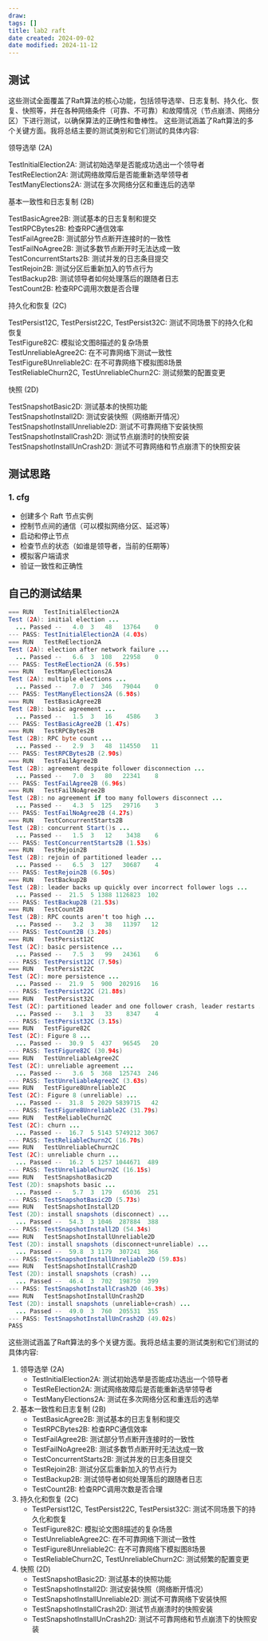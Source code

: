 ```yaml
---
draw:
tags: []
title: lab2 raft
date created: 2024-09-02
date modified: 2024-11-12
---
```


## 测试

这些测试全面覆盖了Raft算法的核心功能，包括领导选举、日志复制、持久化、恢复、快照等，并在各种网络条件（可靠、不可靠）和故障情况（节点崩溃、网络分区）下进行测试，以确保算法的正确性和鲁棒性。
这些测试涵盖了Raft算法的多个关键方面。我将总结主要的测试类别和它们测试的具体内容:

领导选举 (2A)

TestInitialElection2A: 测试初始选举是否能成功选出一个领导者  
TestReElection2A: 测试网络故障后是否能重新选举领导者  
TestManyElections2A: 测试在多次网络分区和重连后的选举

基本一致性和日志复制 (2B)

TestBasicAgree2B: 测试基本的日志复制和提交  
TestRPCBytes2B: 检查RPC通信效率  
TestFailAgree2B: 测试部分节点断开连接时的一致性  
TestFailNoAgree2B: 测试多数节点断开时无法达成一致  
TestConcurrentStarts2B: 测试并发的日志条目提交  
TestRejoin2B: 测试分区后重新加入的节点行为  
TestBackup2B: 测试领导者如何处理落后的跟随者日志  
TestCount2B: 检查RPC调用次数是否合理

持久化和恢复 (2C)

TestPersist12C, TestPersist22C, TestPersist32C: 测试不同场景下的持久化和恢复  
TestFigure82C: 模拟论文图8描述的复杂场景  
TestUnreliableAgree2C: 在不可靠网络下测试一致性  
TestFigure8Unreliable2C: 在不可靠网络下模拟图8场景  
TestReliableChurn2C, TestUnreliableChurn2C: 测试频繁的配置变更

快照 (2D)

TestSnapshotBasic2D: 测试基本的快照功能  
TestSnapshotInstall2D: 测试安装快照（网络断开情况）
TestSnapshotInstallUnreliable2D: 测试不可靠网络下安装快照  
TestSnapshotInstallCrash2D: 测试节点崩溃时的快照安装  
TestSnapshotInstallUnCrash2D: 测试不可靠网络和节点崩溃下的快照安装

## 测试思路

### 1. cfg

- 创建多个 Raft 节点实例
- 控制节点间的通信（可以模拟网络分区、延迟等）
- 启动和停止节点
- 检查节点的状态（如谁是领导者，当前的任期等）
- 模拟客户端请求
- 验证一致性和正确性

## 自己的测试结果

```Java
=== RUN   TestInitialElection2A
Test (2A): initial election ...
  ... Passed --   4.0  3   48   13764    0
--- PASS: TestInitialElection2A (4.03s)
=== RUN   TestReElection2A
Test (2A): election after network failure ...
  ... Passed --   6.6  3  108   22958    0
--- PASS: TestReElection2A (6.59s)
=== RUN   TestManyElections2A
Test (2A): multiple elections ...
  ... Passed --   7.0  7  346   79044    0
--- PASS: TestManyElections2A (6.98s)
=== RUN   TestBasicAgree2B
Test (2B): basic agreement ...
  ... Passed --   1.5  3   16    4586    3
--- PASS: TestBasicAgree2B (1.47s)
=== RUN   TestRPCBytes2B
Test (2B): RPC byte count ...
  ... Passed --   2.9  3   48  114550   11
--- PASS: TestRPCBytes2B (2.90s)
=== RUN   TestFailAgree2B
Test (2B): agreement despite follower disconnection ...
  ... Passed --   7.0  3   80   22341    8
--- PASS: TestFailAgree2B (6.96s)
=== RUN   TestFailNoAgree2B
Test (2B): no agreement if too many followers disconnect ...
  ... Passed --   4.3  5  125   29716    3
--- PASS: TestFailNoAgree2B (4.27s)
=== RUN   TestConcurrentStarts2B
Test (2B): concurrent Start()s ...
  ... Passed --   1.5  3   12    3438    6
--- PASS: TestConcurrentStarts2B (1.53s)
=== RUN   TestRejoin2B
Test (2B): rejoin of partitioned leader ...
  ... Passed --   6.5  3  127   30687    4
--- PASS: TestRejoin2B (6.50s)
=== RUN   TestBackup2B
Test (2B): leader backs up quickly over incorrect follower logs ...
  ... Passed --  21.5  5 1388 1126823  102
--- PASS: TestBackup2B (21.53s)
=== RUN   TestCount2B
Test (2B): RPC counts aren't too high ...
  ... Passed --   3.2  3   38   11397   12
--- PASS: TestCount2B (3.20s)
=== RUN   TestPersist12C
Test (2C): basic persistence ...
  ... Passed --   7.5  3   99   24361    6
--- PASS: TestPersist12C (7.50s)
=== RUN   TestPersist22C
Test (2C): more persistence ...
  ... Passed --  21.9  5  900  202916   16
--- PASS: TestPersist22C (21.88s)
=== RUN   TestPersist32C
Test (2C): partitioned leader and one follower crash, leader restarts ...
  ... Passed --   3.1  3   33    8347    4
--- PASS: TestPersist32C (3.15s)
=== RUN   TestFigure82C
Test (2C): Figure 8 ...
  ... Passed --  30.9  5  437   96545   20
--- PASS: TestFigure82C (30.94s)
=== RUN   TestUnreliableAgree2C
Test (2C): unreliable agreement ...
  ... Passed --   3.6  5  368  125743  246
--- PASS: TestUnreliableAgree2C (3.63s)
=== RUN   TestFigure8Unreliable2C
Test (2C): Figure 8 (unreliable) ...
  ... Passed --  31.8  5 2029 5839715   42
--- PASS: TestFigure8Unreliable2C (31.79s)
=== RUN   TestReliableChurn2C
Test (2C): churn ...
  ... Passed --  16.7  5 5143 5749212 3067
--- PASS: TestReliableChurn2C (16.70s)
=== RUN   TestUnreliableChurn2C
Test (2C): unreliable churn ...
  ... Passed --  16.2  5 1257 1044671  489
--- PASS: TestUnreliableChurn2C (16.15s)
=== RUN   TestSnapshotBasic2D
Test (2D): snapshots basic ...
  ... Passed --   5.7  3  179   65036  251
--- PASS: TestSnapshotBasic2D (5.73s)
=== RUN   TestSnapshotInstall2D
Test (2D): install snapshots (disconnect) ...
  ... Passed --  54.3  3 1046  287884  388
--- PASS: TestSnapshotInstall2D (54.34s)
=== RUN   TestSnapshotInstallUnreliable2D
Test (2D): install snapshots (disconnect+unreliable) ...
  ... Passed --  59.8  3 1179  307241  366
--- PASS: TestSnapshotInstallUnreliable2D (59.83s)
=== RUN   TestSnapshotInstallCrash2D
Test (2D): install snapshots (crash) ...
  ... Passed --  46.4  3  702  198750  399
--- PASS: TestSnapshotInstallCrash2D (46.39s)
=== RUN   TestSnapshotInstallUnCrash2D
Test (2D): install snapshots (unreliable+crash) ...
  ... Passed --  49.0  3  760  205531  355
--- PASS: TestSnapshotInstallUnCrash2D (49.02s)
PASS

```

这些测试涵盖了Raft算法的多个关键方面。我将总结主要的测试类别和它们测试的具体内容:

1. 领导选举 (2A)
    - TestInitialElection2A: 测试初始选举是否能成功选出一个领导者
    - TestReElection2A: 测试网络故障后是否能重新选举领导者
    - TestManyElections2A: 测试在多次网络分区和重连后的选举
2. 基本一致性和日志复制 (2B)
    - TestBasicAgree2B: 测试基本的日志复制和提交
    - TestRPCBytes2B: 检查RPC通信效率
    - TestFailAgree2B: 测试部分节点断开连接时的一致性
    - TestFailNoAgree2B: 测试多数节点断开时无法达成一致
    - TestConcurrentStarts2B: 测试并发的日志条目提交
    - TestRejoin2B: 测试分区后重新加入的节点行为
    - TestBackup2B: 测试领导者如何处理落后的跟随者日志
    - TestCount2B: 检查RPC调用次数是否合理
3. 持久化和恢复 (2C)
    - TestPersist12C, TestPersist22C, TestPersist32C: 测试不同场景下的持久化和恢复
    - TestFigure82C: 模拟论文图8描述的复杂场景
    - TestUnreliableAgree2C: 在不可靠网络下测试一致性
    - TestFigure8Unreliable2C: 在不可靠网络下模拟图8场景
    - TestReliableChurn2C, TestUnreliableChurn2C: 测试频繁的配置变更
4. 快照 (2D)
    - TestSnapshotBasic2D: 测试基本的快照功能
    - TestSnapshotInstall2D: 测试安装快照（网络断开情况）
    - TestSnapshotInstallUnreliable2D: 测试不可靠网络下安装快照
    - TestSnapshotInstallCrash2D: 测试节点崩溃时的快照安装
    - TestSnapshotInstallUnCrash2D: 测试不可靠网络和节点崩溃下的快照安装
